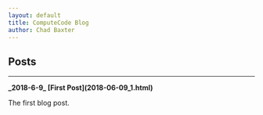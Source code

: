 ```yaml
---
layout: default
title: ComputeCode Blog
author: Chad Baxter
---
```

Posts
---
<hr>
<strong>_2018-6-9_ [First Post](2018-06-09_1.html)</strong>

The first blog post.
